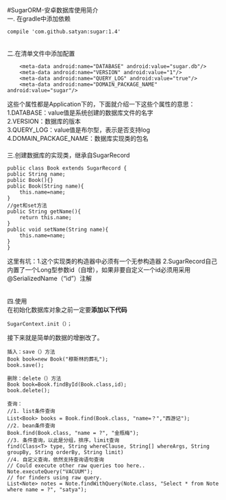 #SugarORM-安卓数据库使用简介  
一. 在gradle中添加依赖  
    
    compile 'com.github.satyan:sugar:1.4'  
######
二.在清单文件中添加配置  
    
        <meta-data android:name="DATABASE" android:value="sugar.db"/>
        <meta-data android:name="VERSION" android:value="1"/>
        <meta-data android:name="QUERY_LOG" android:value="true"/>
        <meta-data android:name="DOMAIN_PACKAGE_NAME" android:value="sugar"/>  
这些个属性都是Application下的，下面就介绍一下这些个属性的意思：  
1.DATABASE：value值是系统创建的数据库文件的名字  
2.VERSION：数据库的版本  
3.QUERY_LOG：value值是布尔型，表示是否支持log  
4.DOMAIN_PACKAGE_NAME：数据库实现类的包名  
####
三.创建数据库的实现类，继承自SugarRecord

    public class Book extends SugarRecord {
    public String name;
    public Book(){}
    public Book(String name){
        this.name=name;
    }
    //get和set方法
    public String getName(){
        return this.name;
    }
    public void setName(String name){
        this.name=name;
    }
    }
这里有坑：1.这个实现类的构造器中必须有一个无参构造器 2.SugarRecord自己内置了一个Long型参数id（自增），如果非要自定义一个id必须用采用@SerializedName（“id”）注解  
######
四.使用  
在初始化数据库对象之前一定要**添加以下代码**  
  
    SugarContext.init（）；  
接下来就是简单的数据的增删改了。  
  
    插入：save（）方法
    Book book=new Book("穆斯林的葬礼");
    book.save();
    
    删除：delete（）方法
    Book book=Book.findById(Book.class,id);
    book.delete();
   
    查询：
    //1. list条件查询
    List<Book> books = Book.find(Book.class, "name=？","西游记");
    //2. bean条件查询
    Book.find(Book.class, "name = ?", "金瓶梅");
    //3. 条件查询，以此是分组，排序，limit查询
    find(Class<T> type, String whereClause, String[] whereArgs, String groupBy, String orderBy, String limit)
    //4. 自定义查询，依然支持查询语句查询
    // Could execute other raw queries too here..
    Note.executeQuery("VACUUM");
    // for finders using raw query.
    List<Note> notes = Note.findWithQuery(Note.class, "Select * from Note where name = ?", "satya");


